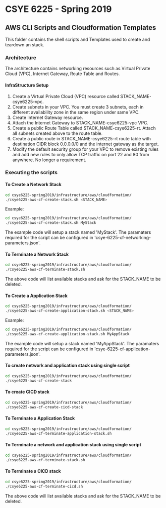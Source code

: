 # CSYE 6225 - Spring 2019

## AWS CLI Scripts and Cloudformation Templates
This folder contains the shell scripts and Templates used to create and teardown an stack.

### Architecture 
The architecture contains networking resources such as Virtual Private Cloud (VPC), Internet Gateway, Route Table and Routes.

#### InfraStructure Setup

1. Create a Virtual Private Cloud (VPC) resource called STACK_NAME-csye6225-vpc.
2. Create subnets in your VPC. You must create 3 subnets, each in different availability zone in the same region under same VPC.
3. Create Internet Gateway resource.
4. Attach the Internet Gateway to STACK_NAME-csye6225-vpc VPC.
5. Create a public Route Table called STACK_NAME-csye6225-rt. Attach all subnets created above to the route table.
6. Create a public route in STACK_NAME-csye6225-rt route table with destination CIDR block 0.0.0.0/0 and the internet gateway as the target.
7. Modify the default security group for your VPC to remove existing rules and add new rules to only allow TCP traffic on port 22 and 80 from anywhere. No longer a requirement.

### Executing the scripts
#### To Create a Network Stack


```bash
cd csye6225-spring2019/infrastructure/aws/cloudformation/
./csye6225-aws-cf-create-stack.sh <STACK_NAME>
```
Example:

```bash
cd csye6225-spring2019/infrastructure/aws/cloudformation/
./csye6225-aws-cf-create-stack.sh MyStack
```

The example code will setup a stack named 'MyStack'. The paramaters required for the script can be configured in 'csye-6225-cf-networking-parameters.json'.

#### To Terminate a Network Stack

```bash
cd csye6225-spring2019/infrastructure/aws/cloudformation/
./csye6225-aws-cf-terminate-stack.sh
```

The above code will list available stacks and ask for the STACK_NAME to be deleted.


#### To Create a Application Stack

```bash
cd csye6225-spring2019/infrastructure/aws/cloudformation/
./csye6225-aws-cf-create-application-stack.sh <STACK_NAME>
```
Example:

```bash
cd csye6225-spring2019/infrastructure/aws/cloudformation/
./csye6225-aws-cf-create-application-stack.sh MyAppStack
```

The example code will setup a stack named 'MyAppStack'. The paramaters required for the script can be configured in 'csye-6225-cf-application-parameters.json'.

#### To create network and application stack using single script

```bash
cd csye6225-spring2019/infrastructure/aws/cloudformation/
./csye6225-aws-cf-create-stack
```
#### To create CICD stack

```bash
cd csye6225-spring2019/infrastructure/aws/cloudformation/
./csye6225-aws-cf-create-cicd-stack
```

#### To Terminate a Application Stack

```bash
cd csye6225-spring2019/infrastructure/aws/cloudformation/
./csye6225-aws-cf-terminate-application-stack.sh
```


#### To Terminate a network and application stack using single script

```bash
cd csye6225-spring2019/infrastructure/aws/cloudformation/
./csye6225-aws-cf-terminate-stack.sh
```

#### To Terminate a CICD stack

```bash
cd csye6225-spring2019/infrastructure/aws/cloudformation/
./csye6225-aws-cf-terminate-cicd.sh
```

The above code will list available stacks and ask for the STACK_NAME to be deleted.

